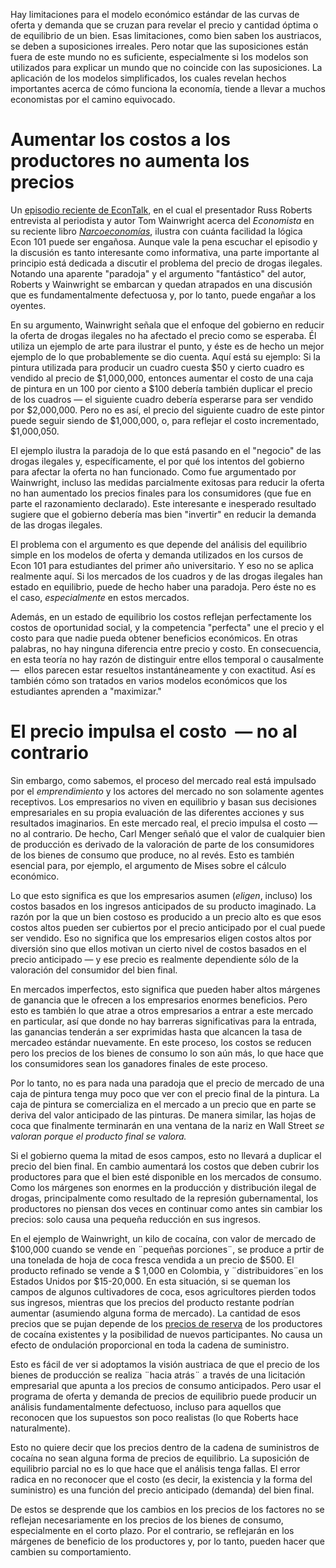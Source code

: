Hay limitaciones para el modelo económico estándar de las curvas de oferta y demanda que se cruzan para revelar el precio y cantidad óptima o de equilibrio de un bien. Esas limitaciones, como bien saben los austriacos, se deben a suposiciones irreales. Pero notar que las suposiciones están fuera de este mundo no es suficiente, especialmente si los modelos son utilizados para explicar un mundo que no coincide con las suposiciones. La aplicación de los modelos simplificados, los cuales revelan hechos importantes acerca de cómo funciona la economía, tiende a llevar a muchos economistas por el camino equivocado.

# Aumentar los costos a los productores no aumenta los precios  

Un [episodio reciente de EconTalk](http://www.econtalk.org/archives/2017/02/tom*wainwright.html), en el cual el presentador Russ Roberts entrevista al periodista y autor Tom Wainwright acerca del *Economista* en su reciente libro *[Narcoeconomías](https://www.amazon.com/Narconomics-How-Run-Drug-Cartel/dp/1610395832/?tag=misesinsti-20)*, ilustra con cuánta facilidad la lógica Econ 101 puede ser engañosa. Aunque vale la pena escuchar el episodio y la discusión es tanto interesante como informativa, una parte importante al principio está dedicada a discutir el problema del precio de drogas ilegales. Notando una aparente "paradoja" y el argumento "fantástico" del autor, Roberts y Wainwright se embarcan y quedan atrapados en una discusión que es fundamentalmente defectuosa y, por lo tanto, puede engañar a los oyentes.

En su argumento, Wainwright señala que el enfoque del gobierno en reducir la oferta de drogas ilegales no ha afectado el precio como se esperaba. Él utiliza un ejemplo de arte para ilustrar el punto, y éste es de hecho un mejor ejemplo de lo que probablemente se dio cuenta. Aquí está su ejemplo: Si la pintura utilizada para producir un cuadro cuesta $50 y cierto cuadro es vendido al precio de $1,000,000, entonces aumentar el costo de una caja de pintura en un 100 por ciento a $100 debería también duplicar el precio de los cuadros — el siguiente cuadro debería esperarse para ser vendido por $2,000,000. Pero no es así, el precio del siguiente cuadro de este pintor puede seguir siendo de $1,000,000, o, para reflejar el costo incrementado, $1,000,050.

El ejemplo ilustra la paradoja de lo que está pasando en el "negocio" de las drogas ilegales y, específicamente, el por qué los intentos del gobierno para afectar la oferta no han funcionado. Como fue argumentado por Wainwright, incluso las medidas parcialmente exitosas para reducir la oferta no han aumentado los precios finales para los consumidores (que fue en parte el razonamiento declarado). Este interesante e inesperado resultado sugiere que el gobierno debería mas bien "invertir" en reducir la demanda de las drogas ilegales.

El problema con el argumento es que depende del análisis del equilibrio simple en los modelos de oferta y demanda utilizados en los cursos de Econ 101 para estudiantes del primer año universitario. Y eso no se aplica realmente aquí. Si los mercados de los cuadros y de las drogas ilegales han estado en equilibrio, puede de hecho haber una paradoja. Pero éste no es el caso, *especialmente* en estos mercados.

Además, en un estado de equilibrio los costos reflejan perfectamente los costos de oportunidad social, y la competencia "perfecta" une el precio y el costo para que nadie pueda obtener beneficios económicos. En otras palabras, no hay ninguna diferencia entre precio y costo. En consecuencia, en esta teoría no hay razón de distinguir entre ellos temporal o causalmente —  ellos parecen estar resueltos instantáneamente y con exactitud. Así es también cómo son tratados en varios modelos económicos que los estudiantes aprenden a "maximizar."

# El precio impulsa el costo  — no al contrario

Sin embargo, como sabemos, el proceso del mercado real está impulsado por el *emprendimiento* y los actores del mercado no son solamente agentes receptivos. Los empresarios no viven en equilibrio y basan sus decisiones empresariales en su propia evaluación de las diferentes acciones y sus resultados imaginarios. En este mercado real, el precio impulsa el costo — no al contrario. De hecho, Carl Menger señaló que el valor de cualquier bien de producción es derivado de la valoración de parte de los consumidores de los bienes de consumo que produce, no al revés. Esto es también esencial para, por ejemplo, el argumento de Mises sobre el cálculo económico.

Lo que esto significa es que los empresarios asumen (*eligen*, incluso) los costos basados en los ingresos anticipados de su producto imaginado. La razón por la que un bien costoso es producido a un precio alto es que esos costos altos pueden ser cubiertos por el precio anticipado por el cual puede ser vendido. Eso no significa que los empresarios eligen costos altos por diversión sino que ellos motivan un cierto nivel de costos basados en el precio anticipado — y ese precio es realmente dependiente sólo de la valoración del consumidor del bien final.

En mercados imperfectos, esto significa que pueden haber altos márgenes de ganancia que le ofrecen a los empresarios enormes beneficios. Pero esto es también lo que atrae a otros empresarios a entrar a este mercado en particular, así que donde no hay barreras significativas para la entrada, las ganancias tenderán a ser exprimidas hasta que alcancen la tasa de mercadeo estándar nuevamente. En este proceso, los costos se reducen pero los precios de los bienes de consumo lo son aún más, lo que hace que los consumidores sean los ganadores finales de este proceso.

Por lo tanto, no es para nada una paradoja que el precio de mercado de una caja de pintura tenga muy poco que ver con el precio final de la pintura. La caja de pintura se comercializa en el mercado a un precio que en parte se deriva del valor anticipado de las pinturas. De manera similar, las hojas de coca que finalmente terminarán en una ventana de la nariz en Wall Street *se valoran porque el producto final se valora.*

Si el gobierno quema la mitad de esos campos, esto no llevará a duplicar el precio del bien final. En cambio aumentará los costos que deben cubrir los productores para que el bien esté disponible en los mercados de consumo. Como los márgenes son enormes en la producción y distribución ilegal de drogas, principalmente como resultado de la represión gubernamental, los productores no piensan dos veces en continuar como antes sin cambiar los precios: solo causa una pequeña reducción en sus ingresos.

En el ejemplo de Wainwright, un kilo de cocaína, con valor de mercado de $100,000 cuando se vende en ¨pequeñas porciones¨, se produce a prtir de una tonelada de hoja de coca fresca vendida a un precio de $500. El producto refinado se vende a $ 1,000 en Colombia, y ¨distribuidores¨en los Estados Unidos por $15-20,000. En esta situación, si se queman los campos de algunos cultivadores de coca, esos agricultores pierden todos sus ingresos, mientras que los precios del producto restante podrían aumentar (asumiendo alguna forma de mercado). La cantidad de esos precios que se pujan depende de los [precios de reserva](https://en.wikipedia.org/wiki/Reservation*price) de los productores de cocaína existentes y la posibilidad de nuevos participantes. No causa un efecto de ondulación proporcional en toda la cadena de suministro.

Esto es fácil de ver si adoptamos la visión austriaca de que el precio de los bienes de producción se realiza ¨hacia atrás¨ a través de una licitación empresarial que apunta a los precios de consumo anticipados. Pero usar el programa de oferta y demanda de precios de equilibrio puede producir un análisis fundamentalmente defectuoso, incluso para aquellos que reconocen que los supuestos son poco realistas (lo que Roberts hace naturalmente).

Esto no quiere decir que los precios dentro de la cadena de suministros de cocaína no sean alguna forma de precios de equilibrio. La suposición de equilibrio parcial no es lo que hace que el análisis tenga fallas. El error radica en no reconocer que el costo (es decir, la existencia y la forma del suministro) es una función del precio anticipado (demanda) del bien final.

De estos se desprende que los cambios en los precios de los factores no se reflejan necesariamente en los precios de los bienes de consumo, especialmente en el corto plazo. Por el contrario, se reflejarán en los márgenes de beneficio de los productores y, por lo tanto, pueden hacer que cambien su comportamiento.